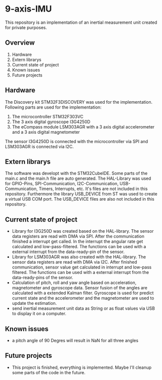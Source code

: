 # 9-axis-IMU
This repository is an implementation of an inertial measurement unit created for private purposes.

## Overview
 1. Hardware
 2. Extern librarys
 3. Current state of project
 4. Known issues
 5. Future projects

## Hardware
The Discovery kit STM32F3DISCOVERY was used for the implementation. Following parts are used for the implementation:
 1. The microcontroller STM32F303VC
 2. The 3 axis digital gyroscope I3G4250D
 3. The eCompass module LSM303AGR with a 3 axis digital accelerometer and a 3 axis digital magnetometer

The sensor I3G4250D is connected with the microcontroller via SPI and LSM303AGR is connected via I2C.

## Extern librarys
The software was developt with the STM32CubeIDE. Some parts of the main.c and the main.h file are auto generated. The HAL-Library was used for GPIO-Pins, SPI-Communication, I2C-Communication, USB-Communication, Timers, Interrupts, etc. It's files are not included in this repository. Furthermore the library USB_DEVICE from ST was used to create a virtual USB COM port. The USB_DEVICE files are also not included in this repository.

## Current state of project
 - Library for I3G250D was created based on the HAL-library. The sensor data registers are read with DMA via SPI. After the communication finished a interrupt get called. In the interrupt the angular rate get calculated and low-pass-filtered. The functions can be used with a external interrupt from the data-ready-pin of the sensor.
 - Library for LSM303AGR was also created with the HAL-library. The sensor data registers are read with DMA via I2C. After finished communication, sensor value get calculated in interrupt and low-pass filtered. The functions can be used with a external interrupt from the data-ready-pins of the sensor.
 - Calculation of pitch, roll and yaw angle based on acceleration, magnetometer and gyroscope data. Sensor fusion of the angles are calculated with a extended Kalman filter. Gyroscope is used for predict current state and the accelerometer and the magnetometer are used to update the estimation.
 - send inertial measurement unit data as String or as float values via USB to display it on a computer.

## Known issues
- a pitch angle of 90 Degres will result in NaN for all three angles

## Future projects
 - This project is finished, everything is implemented. Maybe I'll cleanup some parts of the code in the future.
